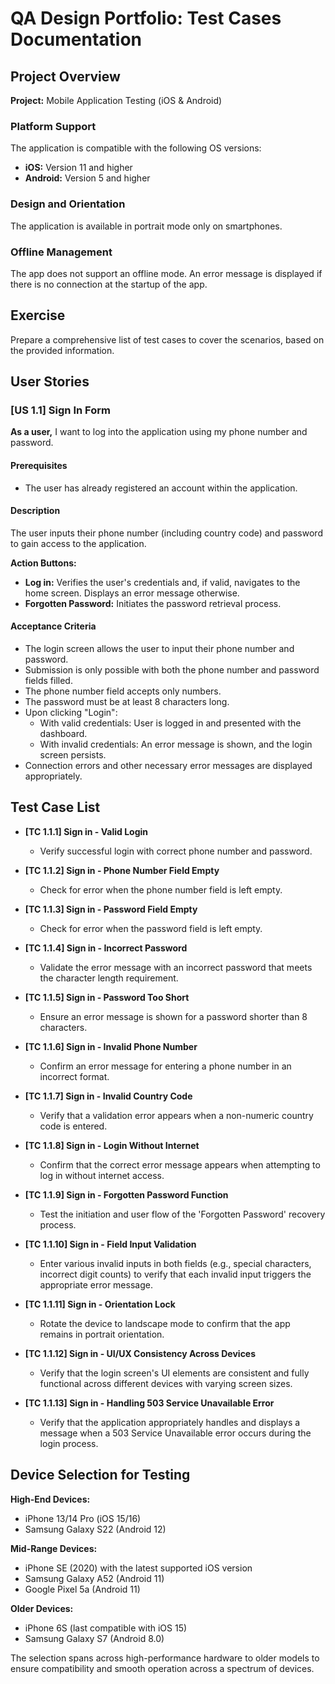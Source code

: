 # QA Design Portfolio: Test Cases Documentation

## Project Overview

**Project:** Mobile Application Testing (iOS & Android)

### Platform Support

The application is compatible with the following OS versions:

- **iOS:** Version 11 and higher
- **Android:** Version 5 and higher

### Design and Orientation

The application is available in portrait mode only on smartphones.

### Offline Management

The app does not support an offline mode. An error message is displayed if there is no connection at the startup of the app.

## Exercise

Prepare a comprehensive list of test cases to cover the scenarios, based on the provided information.

## User Stories

### [US 1.1] Sign In Form

**As a user,** I want to log into the application using my phone number and password.

#### Prerequisites

- The user has already registered an account within the application.

#### Description

The user inputs their phone number (including country code) and password to gain access to the application.

**Action Buttons:**

- **Log in:** Verifies the user's credentials and, if valid, navigates to the home screen. Displays an error message otherwise.
- **Forgotten Password:** Initiates the password retrieval process.

#### Acceptance Criteria

- The login screen allows the user to input their phone number and password.
- Submission is only possible with both the phone number and password fields filled.
- The phone number field accepts only numbers.
- The password must be at least 8 characters long.
- Upon clicking "Login":
  - With valid credentials: User is logged in and presented with the dashboard.
  - With invalid credentials: An error message is shown, and the login screen persists.
- Connection errors and other necessary error messages are displayed appropriately.

## Test Case List

- **[TC 1.1.1] Sign in - Valid Login**

  - Verify successful login with correct phone number and password.

- **[TC 1.1.2] Sign in - Phone Number Field Empty**

  - Check for error when the phone number field is left empty.

- **[TC 1.1.3] Sign in - Password Field Empty**

  - Check for error when the password field is left empty.

- **[TC 1.1.4] Sign in - Incorrect Password**

  - Validate the error message with an incorrect password that meets the character length requirement.

- **[TC 1.1.5] Sign in - Password Too Short**

  - Ensure an error message is shown for a password shorter than 8 characters.

- **[TC 1.1.6] Sign in - Invalid Phone Number**

  - Confirm an error message for entering a phone number in an incorrect format.

- **[TC 1.1.7] Sign in - Invalid Country Code**

  - Verify that a validation error appears when a non-numeric country code is entered.

- **[TC 1.1.8] Sign in - Login Without Internet**

  - Confirm that the correct error message appears when attempting to log in without internet access.

- **[TC 1.1.9] Sign in - Forgotten Password Function**

  - Test the initiation and user flow of the 'Forgotten Password' recovery process.

- **[TC 1.1.10] Sign in - Field Input Validation**

  - Enter various invalid inputs in both fields (e.g., special characters, incorrect digit counts) to verify that each invalid input triggers the appropriate error message.

- **[TC 1.1.11] Sign in - Orientation Lock**

  - Rotate the device to landscape mode to confirm that the app remains in portrait orientation.

- **[TC 1.1.12] Sign in - UI/UX Consistency Across Devices**

  - Verify that the login screen's UI elements are consistent and fully functional across different devices with varying screen sizes.

- **[TC 1.1.13] Sign in - Handling 503 Service Unavailable Error**
  - Verify that the application appropriately handles and displays a message when a 503 Service Unavailable error occurs during the login process.

## Device Selection for Testing

**High-End Devices:**

- iPhone 13/14 Pro (iOS 15/16)
- Samsung Galaxy S22 (Android 12)

**Mid-Range Devices:**

- iPhone SE (2020) with the latest supported iOS version
- Samsung Galaxy A52 (Android 11)
- Google Pixel 5a (Android 11)

**Older Devices:**

- iPhone 6S (last compatible with iOS 15)
- Samsung Galaxy S7 (Android 8.0)

The selection spans across high-performance hardware to older models to ensure compatibility and smooth operation across a spectrum of devices.
